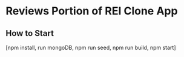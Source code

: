 # Reviews Portion of REI Clone App

## How to Start

[npm install, run mongoDB, npm run seed, npm run build, npm start]